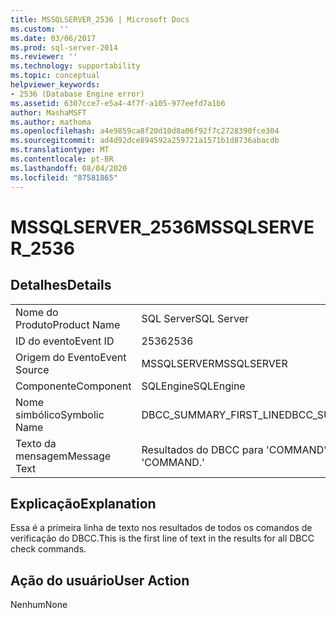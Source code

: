 ```yaml
---
title: MSSQLSERVER_2536 | Microsoft Docs
ms.custom: ''
ms.date: 03/06/2017
ms.prod: sql-server-2014
ms.reviewer: ''
ms.technology: supportability
ms.topic: conceptual
helpviewer_keywords:
- 2536 (Database Engine error)
ms.assetid: 6307cce7-e5a4-4f7f-a105-977eefd7a1b6
author: MashaMSFT
ms.author: mathoma
ms.openlocfilehash: a4e9859ca8f20d10d8a06f92f7c2728390fce304
ms.sourcegitcommit: ad4d92dce894592a259721a1571b1d8736abacdb
ms.translationtype: MT
ms.contentlocale: pt-BR
ms.lasthandoff: 08/04/2020
ms.locfileid: "87581865"
---
```

# <a name="mssqlserver_2536"></a><span data-ttu-id="8f917-102">MSSQLSERVER_2536</span><span class="sxs-lookup"><span data-stu-id="8f917-102">MSSQLSERVER_2536</span></span>
    
## <a name="details"></a><span data-ttu-id="8f917-103">Detalhes</span><span class="sxs-lookup"><span data-stu-id="8f917-103">Details</span></span>  
  
|||  
|-|-|  
|<span data-ttu-id="8f917-104">Nome do Produto</span><span class="sxs-lookup"><span data-stu-id="8f917-104">Product Name</span></span>|<span data-ttu-id="8f917-105">SQL Server</span><span class="sxs-lookup"><span data-stu-id="8f917-105">SQL Server</span></span>|  
|<span data-ttu-id="8f917-106">ID do evento</span><span class="sxs-lookup"><span data-stu-id="8f917-106">Event ID</span></span>|<span data-ttu-id="8f917-107">2536</span><span class="sxs-lookup"><span data-stu-id="8f917-107">2536</span></span>|  
|<span data-ttu-id="8f917-108">Origem do Evento</span><span class="sxs-lookup"><span data-stu-id="8f917-108">Event Source</span></span>|<span data-ttu-id="8f917-109">MSSQLSERVER</span><span class="sxs-lookup"><span data-stu-id="8f917-109">MSSQLSERVER</span></span>|  
|<span data-ttu-id="8f917-110">Componente</span><span class="sxs-lookup"><span data-stu-id="8f917-110">Component</span></span>|<span data-ttu-id="8f917-111">SQLEngine</span><span class="sxs-lookup"><span data-stu-id="8f917-111">SQLEngine</span></span>|  
|<span data-ttu-id="8f917-112">Nome simbólico</span><span class="sxs-lookup"><span data-stu-id="8f917-112">Symbolic Name</span></span>|<span data-ttu-id="8f917-113">DBCC_SUMMARY_FIRST_LINE</span><span class="sxs-lookup"><span data-stu-id="8f917-113">DBCC_SUMMARY_FIRST_LINE</span></span>|  
|<span data-ttu-id="8f917-114">Texto da mensagem</span><span class="sxs-lookup"><span data-stu-id="8f917-114">Message Text</span></span>|<span data-ttu-id="8f917-115">Resultados do DBCC para 'COMMAND'.</span><span class="sxs-lookup"><span data-stu-id="8f917-115">DBCC results for 'COMMAND.'</span></span>|  
  
## <a name="explanation"></a><span data-ttu-id="8f917-116">Explicação</span><span class="sxs-lookup"><span data-stu-id="8f917-116">Explanation</span></span>  
 <span data-ttu-id="8f917-117">Essa é a primeira linha de texto nos resultados de todos os comandos de verificação do DBCC.</span><span class="sxs-lookup"><span data-stu-id="8f917-117">This is the first line of text in the results for all DBCC check commands.</span></span>  
  
## <a name="user-action"></a><span data-ttu-id="8f917-118">Ação do usuário</span><span class="sxs-lookup"><span data-stu-id="8f917-118">User Action</span></span>  
 <span data-ttu-id="8f917-119">Nenhum</span><span class="sxs-lookup"><span data-stu-id="8f917-119">None</span></span>  
  
  
